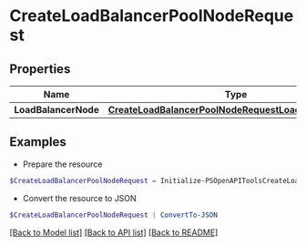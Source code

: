 # CreateLoadBalancerPoolNodeRequest
## Properties

Name | Type | Description | Notes
------------ | ------------- | ------------- | -------------
**LoadBalancerNode** | [**CreateLoadBalancerPoolNodeRequestLoadBalancerNode**](CreateLoadBalancerPoolNodeRequestLoadBalancerNode.md) |  | [optional] 

## Examples

- Prepare the resource
```powershell
$CreateLoadBalancerPoolNodeRequest = Initialize-PSOpenAPIToolsCreateLoadBalancerPoolNodeRequest  -LoadBalancerNode null
```

- Convert the resource to JSON
```powershell
$CreateLoadBalancerPoolNodeRequest | ConvertTo-JSON
```

[[Back to Model list]](../README.md#documentation-for-models) [[Back to API list]](../README.md#documentation-for-api-endpoints) [[Back to README]](../README.md)


